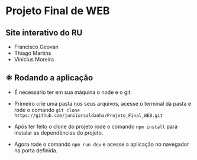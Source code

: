 # Projeto Final de WEB 
## Site interativo do RU 
- Francisco Geovan
- Thiago Martins 
- Vinicius Moreira

## ⚛️ Rodando a aplicação

- É necessário ter em sua máquina o node e o git.

- Primeiro crie uma pasta nos seus arquivos, acesse o terminal da pasta e rode o comando `git clone https://github.com/juniiorsaldanha/Projeto_Final_WEB.git`

- Após ter feito o clone do projeto rode o comando `npm install` para instalar as dependências do projeto.

- Agora rode o comando `npm run dev` e acesse a aplicação no navegador na porta definida.

